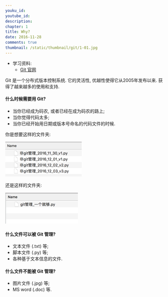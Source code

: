 ```yaml
---
youku_id: 
youtube_id: 
description: 
chapter: 1
title: Why?
date: 2016-11-28
comments: true
thumbnail: /static/thumbnail/git/1-01.jpg
---
```

* 学习资料:
  * [Git 官网](https://git-scm.com/)

Git 是一个分布式版本控制系统. 它的灵活性, 优越性使得它从2005年发布以来. 
获得了越来越多的使用和支持.

#### 什么时候需要用 Git?

* 当你已经成为码农, 或者已经在成为码农的路上;
* 当你觉得代码太多;
* 当你已经开始用日期或版本号命名的代码文件的时候.

你是想要这样的文件夹:

<img class="course-image" src="/static/results/git/1-1-1.png">

还是这样的文件夹:

<img class="course-image" src="/static/results/git/1-1-2.png">


#### 什么文件可以被 Git 管理?

* 文本文件 (.txt) 等;
* 脚本文件 (.py) 等;
* 各种基于文本信息的文件.

#### 什么文件不能被 Git 管理?

* 图片文件 (.jpg) 等;
* MS word (.doc) 等.